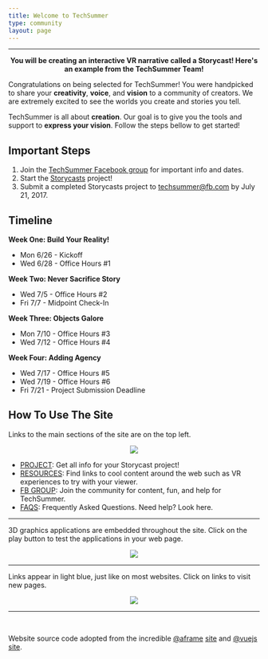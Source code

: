 ```yaml
---
title: Welcome to TechSummer
type: community
layout: page
---
```

<hr>
<div style="text-align:center">
	<script src="//vizor.io/scripts/embed.js" data-vizorurl="//vizor.io/embed/techsummer/birds-feather" ></script>
	<strong>You will be creating an interactive VR narrative called a Storycast! Here's an example from the TechSummer Team!</strong> 
</div>

Congratulations on being selected for TechSummer! You were handpicked to share your **creativity**, **voice**, and **vision** to a community of creators. We are extremely excited to see the worlds you create and stories you tell. 

TechSummer is all about **creation**. Our goal is to give you the tools and support to **express your vision**. Follow the steps bellow to get started!

## Important Steps
1. Join the [TechSummer Facebook group](https://www.facebook.com/groups/techsummer/) for important info and dates.
2. Start the [Storycasts](/project_introduction) project!
3. Submit a completed Storycasts project to techsummer@fb.com by July 21, 2017.

## Timeline
**Week One: Build Your Reality!**
- Mon 6/26 - Kickoff
- Wed 6/28 - Office Hours #1

**Week Two: Never Sacrifice Story**
- Wed 7/5 - Office Hours #2
- Fri 7/7 - Midpoint Check-In

**Week Three: Objects Galore**
- Mon 7/10 - Office Hours #3
- Wed 7/12 - Office Hours #4

**Week Four: Adding Agency**
- Wed 7/17 - Office Hours #5
- Wed 7/19 - Office Hours #6
- Fri 7/21 - Project Submission Deadline

## How To Use The Site

Links to the main sections of the site are on the top left.

<div style="text-align:center">
	<img src="/images/techsummer/Unit1/SiteInstructions/1_2.png">
</div>

- [PROJECT](/docs): Get all info for your Storycast project!
- [RESOURCES](/community): Find links to cool content around the web such as VR experiences to try with your viewer.
- [FB GROUP](https://www.facebook.com/groups/techsummer): Join the community for content, fun, and help for TechSummer. 
- [FAQS](https://techsummer.github.io/faq/): Frequently Asked Questions. Need help? Look here.

<hr>

3D graphics applications are embedded throughout the site. Click on the play button to test the applications in your web page. 

<div style="text-align:center">
	<img src="/images/techsummer/Unit1/SiteInstructions/1_3.png">
</div>

<hr>

Links appear in light blue, just like on most websites. Click on links to visit new pages.

<div style="text-align:center">
	<img src="/images/techsummer/Unit1/SiteInstructions/1-1.png">
</div>

<hr>
<br>

Website source code adopted from the incredible [@aframe](https://aframe.io) [site](https://github.com/aframevr/aframe-site) and [@vuejs](https://vuejs.org) [site](https://github.com/vuejs/vuejs.org/).



